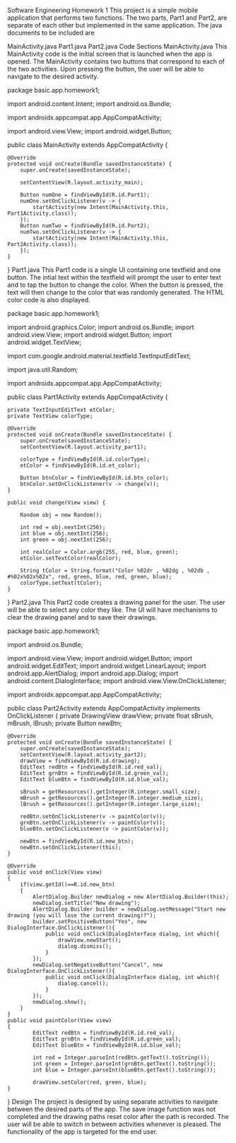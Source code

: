 Software Engineering Homework 1
This project is a simple mobile application that performs two functions. The two parts, Part1 and Part2, are separate of each other but implemented in the same application. The java documents to be included are

MainActivity.java
Part1.java
Part2.java
Code Sections
MainActivity.java
This MainActivity code is the initial screen that is launched when the app is opened. The MainActivity contains two buttons that correspond to each of the two activities. Upon pressing the button, the user will be able to navigate to the desired activity.



package basic.app.homework1;
 
import android.content.Intent;
import android.os.Bundle;
 
import androidx.appcompat.app.AppCompatActivity;
 
import android.view.View;
import android.widget.Button;
 
 
public class MainActivity extends AppCompatActivity {
 
    @Override
    protected void onCreate(Bundle savedInstanceState) {
        super.onCreate(savedInstanceState);
 
        setContentView(R.layout.activity_main);
 
        Button numOne = findViewById(R.id.Part1);
        numOne.setOnClickListener(v -> {
            startActivity(new Intent(MainActivity.this, Part1Activity.class));
        });
        Button numTwo = findViewById(R.id.Part2);
        numTwo.setOnClickListener(v -> {
            startActivity(new Intent(MainActivity.this, Part2Activity.class));
        });
    }
 
}
Part1.java
This Part1 code is a single UI containing one textfield and one button. The intial text within the textfield will prompt the user to enter text and to tap the button to change the color. When the button is pressed, the text will then change to the color that was randomly generated. The HTML color code is also displayed.

package basic.app.homework1;
 
import android.graphics.Color;
import android.os.Bundle;
import android.view.View;
import android.widget.Button;
import android.widget.TextView;
 
import com.google.android.material.textfield.TextInputEditText;
 
import java.util.Random;
 
import androidx.appcompat.app.AppCompatActivity;
 
public class Part1Activity extends AppCompatActivity {
 
    private TextInputEditText etColor;
    private TextView colorType;
 
    @Override
    protected void onCreate(Bundle savedInstanceState) {
        super.onCreate(savedInstanceState);
        setContentView(R.layout.activity_part1);
 
        colorType = findViewById(R.id.colorType);
        etColor = findViewById(R.id.et_color);
 
        Button btnColor = findViewById(R.id.btn_color);
        btnColor.setOnClickListener(v -> change(v));
    }
 
    public void change(View view) {
 
        Random obj = new Random();
 
        int red = obj.nextInt(256);
        int blue = obj.nextInt(256);
        int green = obj.nextInt(256);
 
        int realColor = Color.argb(255, red, blue, green);
        etColor.setTextColor(realColor);
 
        String tColor = String.format("Color %02dr , %02dg , %02db , #%02x%02x%02x", red, green, blue, red, green, blue);
        colorType.setText(tColor);
    }
}
Part2.java
This Part2 code creates a drawing panel for the user. The user will be able to select any color they like. The UI will have mechanisms to clear the drawing panel and to save their drawings.

package basic.app.homework1;
 
import android.os.Bundle;
 
import android.view.View;
import android.widget.Button;
import android.widget.EditText;
import android.widget.LinearLayout;
import android.app.AlertDialog;
import android.app.Dialog;
import android.content.DialogInterface;
import android.view.View.OnClickListener;
 
import androidx.appcompat.app.AppCompatActivity;
 
public class Part2Activity extends AppCompatActivity implements OnClickListener
{
    private DrawingView drawView;
    private float sBrush, mBrush, lBrush;
    private Button newBtn;
 
    @Override
    protected void onCreate(Bundle savedInstanceState) {
        super.onCreate(savedInstanceState);
        setContentView(R.layout.activity_part2);
        drawView = findViewById(R.id.drawing);
        EditText redBtn = findViewById(R.id.red_val);
        EditText grnBtn = findViewById(R.id.green_val);
        EditText blueBtn = findViewById(R.id.blue_val);
 
        sBrush = getResources().getInteger(R.integer.small_size);
        mBrush = getResources().getInteger(R.integer.medium_size);
        lBrush = getResources().getInteger(R.integer.large_size);
 
        redBtn.setOnClickListener(v -> paintColor(v));
        grnBtn.setOnClickListener(v -> paintColor(v));
        blueBtn.setOnClickListener(v -> paintColor(v));
 
        newBtn = findViewById(R.id.new_btn);
        newBtn.setOnClickListener(this);
    }
 
    @Override
    public void onClick(View view)
    {
        if(view.getId()==R.id.new_btn)
        {
            AlertDialog.Builder newDialog = new AlertDialog.Builder(this);
            newDialog.setTitle("New drawing");
            AlertDialog.Builder builder = newDialog.setMessage("Start new drawing (you will lose the current drawing)?");
            builder.setPositiveButton("Yes", new DialogInterface.OnClickListener(){
                public void onClick(DialogInterface dialog, int which){
                    drawView.newStart();
                    dialog.dismiss();
                }
            });
            newDialog.setNegativeButton("Cancel", new DialogInterface.OnClickListener(){
                public void onClick(DialogInterface dialog, int which){
                    dialog.cancel();
                }
            });
            newDialog.show();
        }
    }
    public void paintColor(View view)
    {
            EditText redBtn = findViewById(R.id.red_val);
            EditText grnBtn = findViewById(R.id.green_val);
            EditText blueBtn = findViewById(R.id.blue_val);
 
            int red = Integer.parseInt(redBtn.getText().toString());
            int green = Integer.parseInt(grnBtn.getText().toString());
            int blue = Integer.parseInt(blueBtn.getText().toString());
 
            drawView.setColor(red, green, blue);
    }
}
Design
The project is designed by using separate activities to navigate between the desired parts of the app. The save image function was not completed and the drawing paths reset color after the path is recorded. The user will be able to switch in between activities whenever is pleased. The functionality of the app is targeted for the end user.

